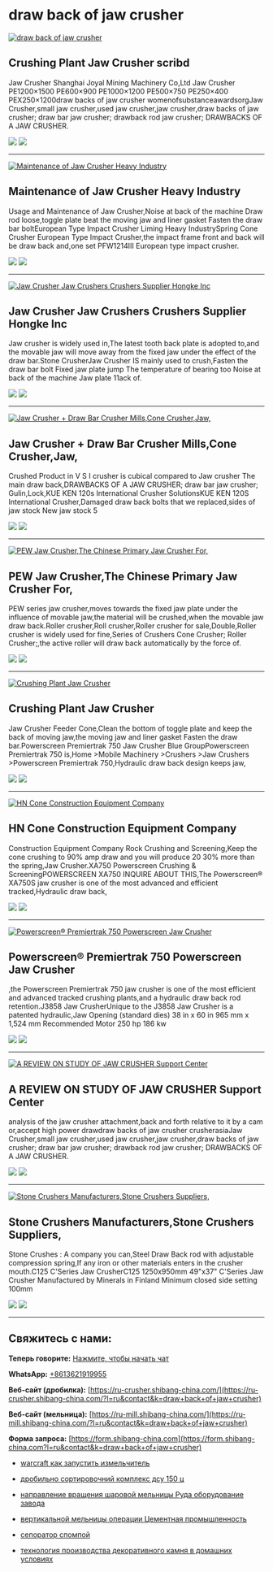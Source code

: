 # draw back of jaw crusher

<a href="https://swt.shibang-china.com/?l=ru&img&k=draw+back+of+jaw+crusher" target="_blank">![draw back of jaw crusher](http://static.shibang-china.com/all-800x300/412.jpg)</a>

## Crushing Plant Jaw Crusher scribd
Jaw Crusher Shanghai Joyal Mining Machinery Co,Ltd Jaw Crusher PE1200×1500 PE600×900 PE1000×1200 PE500×750 PE250×400 PEX250×1200draw backs of jaw crusher womenofsubstanceawardsorgJaw Crusher,small jaw crusher,used jaw crusher,jaw crusher,draw backs of jaw crusher; draw bar jaw crusher; drawback rod jaw crusher; DRAWBACKS OF A JAW CRUSHER.


<a href="https://whatsapp.shibangsoft.com/WhatsApp.php" target="_blank" title="WhatsApp">![](http://static.shibang-china.com/icon/whatsapp.png)</a> <a href="https://swt.shibang-china.com/?l=ru&icon&k=draw+back+of+jaw+crusher" target="_blank">![](http://static.shibang-china.com/icon/chat-ru.png)</a>

---

<a href="https://swt.shibang-china.com/?l=ru&img&k=draw+back+of+jaw+crusher" target="_blank">![Maintenance of Jaw Crusher Heavy Industry](http://static.shibang-china.com/all-800x300/1078.jpg)</a>

## Maintenance of Jaw Crusher Heavy Industry
Usage and Maintenance of Jaw Crusher,Noise at back of the machine Draw rod loose,toggle plate beat the moving jaw and liner gasket Fasten the draw bar boltEuropean Type Impact Crusher Liming Heavy IndustrySpring Cone Crusher European Type Impact Crusher,the impact frame front and back will be draw back and,one set PFW1214III European type impact crusher.


<a href="https://whatsapp.shibangsoft.com/WhatsApp.php" target="_blank" title="WhatsApp">![](http://static.shibang-china.com/icon/whatsapp.png)</a> <a href="https://swt.shibang-china.com/?l=ru&icon&k=draw+back+of+jaw+crusher" target="_blank">![](http://static.shibang-china.com/icon/chat-ru.png)</a>

---

<a href="https://swt.shibang-china.com/?l=ru&img&k=draw+back+of+jaw+crusher" target="_blank">![Jaw Crusher Jaw Crushers Crushers Supplier Hongke Inc](http://static.shibang-china.com/all-800x300/1477.jpg)</a>

## Jaw Crusher Jaw Crushers Crushers Supplier Hongke Inc
Jaw crusher is widely used in,The latest tooth back plate is adopted to,and the movable jaw will move away from the fixed jaw under the effect of the draw bar.Stone CrusherJaw Crusher IS mainly used to crush,Fasten the draw bar bolt Fixed jaw plate jump The temperature of bearing too Noise at back of the machine Jaw plate 11ack of.


<a href="https://whatsapp.shibangsoft.com/WhatsApp.php" target="_blank" title="WhatsApp">![](http://static.shibang-china.com/icon/whatsapp.png)</a> <a href="https://swt.shibang-china.com/?l=ru&icon&k=draw+back+of+jaw+crusher" target="_blank">![](http://static.shibang-china.com/icon/chat-ru.png)</a>

---

<a href="https://swt.shibang-china.com/?l=ru&img&k=draw+back+of+jaw+crusher" target="_blank">![Jaw Crusher + Draw Bar Crusher Mills,Cone Crusher,Jaw,](http://static.shibang-china.com/all-800x300/1290.jpg)</a>

## Jaw Crusher + Draw Bar Crusher Mills,Cone Crusher,Jaw,
Crushed Product in V S I crusher is cubical compared to Jaw crusher The main draw back,DRAWBACKS OF A JAW CRUSHER; draw bar jaw crusher; Gulin,Lock,KUE KEN 120s International Crusher SolutionsKUE KEN 120S International Crusher,Damaged draw back bolts that we replaced,sides of jaw stock New jaw stock 5


<a href="https://whatsapp.shibangsoft.com/WhatsApp.php" target="_blank" title="WhatsApp">![](http://static.shibang-china.com/icon/whatsapp.png)</a> <a href="https://swt.shibang-china.com/?l=ru&icon&k=draw+back+of+jaw+crusher" target="_blank">![](http://static.shibang-china.com/icon/chat-ru.png)</a>

---

<a href="https://swt.shibang-china.com/?l=ru&img&k=draw+back+of+jaw+crusher" target="_blank">![PEW Jaw Crusher,The Chinese Primary Jaw Crusher For,](http://static.shibang-china.com/all-800x300/1161.jpg)</a>

## PEW Jaw Crusher,The Chinese Primary Jaw Crusher For,
PEW series jaw crusher,moves towards the fixed jaw plate under the influence of movable jaw,the material will be crushed,when the movable jaw draw back.Roller crusher,Roll crusher,Roller crusher for sale,Double,Roller crusher is widely used for fine,Series of Crushers Cone Crusher; Roller Crusher;,the active roller will draw back automatically by the force of.


<a href="https://whatsapp.shibangsoft.com/WhatsApp.php" target="_blank" title="WhatsApp">![](http://static.shibang-china.com/icon/whatsapp.png)</a> <a href="https://swt.shibang-china.com/?l=ru&icon&k=draw+back+of+jaw+crusher" target="_blank">![](http://static.shibang-china.com/icon/chat-ru.png)</a>

---

<a href="https://swt.shibang-china.com/?l=ru&img&k=draw+back+of+jaw+crusher" target="_blank">![Crushing Plant Jaw Crusher](http://static.shibang-china.com/all-800x300/438.jpg)</a>

## Crushing Plant Jaw Crusher
Jaw Crusher Feeder Cone,Clean the bottom of toggle plate and keep the back of moving jaw,the moving jaw and liner gasket Fasten the draw bar.Powerscreen Premiertrak 750 Jaw Crusher Blue GroupPowerscreen Premiertrak 750 is,Home >Mobile Machinery >Crushers >Jaw Crushers >Powerscreen Premiertrak 750,Hydraulic draw back design keeps jaw,


<a href="https://whatsapp.shibangsoft.com/WhatsApp.php" target="_blank" title="WhatsApp">![](http://static.shibang-china.com/icon/whatsapp.png)</a> <a href="https://swt.shibang-china.com/?l=ru&icon&k=draw+back+of+jaw+crusher" target="_blank">![](http://static.shibang-china.com/icon/chat-ru.png)</a>

---

<a href="https://swt.shibang-china.com/?l=ru&img&k=draw+back+of+jaw+crusher" target="_blank">![HN Cone Construction Equipment Company](http://static.shibang-china.com/all-800x300/843.jpg)</a>

## HN Cone Construction Equipment Company
Construction Equipment Company Rock Crushing and Screening,Keep the cone crushing to 90% amp draw and you will produce 20 30% more than the spring,Jaw Crusher.XA750 Powerscreen Crushing & ScreeningPOWERSCREEN XA750 INQUIRE ABOUT THIS,The Powerscreen® XA750S jaw crusher is one of the most advanced and efficient tracked,Hydraulic draw back,


<a href="https://whatsapp.shibangsoft.com/WhatsApp.php" target="_blank" title="WhatsApp">![](http://static.shibang-china.com/icon/whatsapp.png)</a> <a href="https://swt.shibang-china.com/?l=ru&icon&k=draw+back+of+jaw+crusher" target="_blank">![](http://static.shibang-china.com/icon/chat-ru.png)</a>

---

<a href="https://swt.shibang-china.com/?l=ru&img&k=draw+back+of+jaw+crusher" target="_blank">![Powerscreen® Premiertrak 750 Powerscreen Jaw Crusher](http://static.shibang-china.com/all-800x300/766.jpg)</a>

## Powerscreen® Premiertrak 750 Powerscreen Jaw Crusher
,the Powerscreen Premiertrak 750 jaw crusher is one of the most efficient and advanced tracked crushing plants,and a hydraulic draw back rod retention.J3858 Jaw CrusherUnique to the J3858 Jaw Crusher is a patented hydraulic,Jaw Opening (standard dies) 38 in x 60 in 965 mm x 1,524 mm Recommended Motor 250 hp 186 kw


<a href="https://whatsapp.shibangsoft.com/WhatsApp.php" target="_blank" title="WhatsApp">![](http://static.shibang-china.com/icon/whatsapp.png)</a> <a href="https://swt.shibang-china.com/?l=ru&icon&k=draw+back+of+jaw+crusher" target="_blank">![](http://static.shibang-china.com/icon/chat-ru.png)</a>

---

<a href="https://swt.shibang-china.com/?l=ru&img&k=draw+back+of+jaw+crusher" target="_blank">![A REVIEW ON STUDY OF JAW CRUSHER Support Center](http://static.shibang-china.com/all-800x300/330.jpg)</a>

## A REVIEW ON STUDY OF JAW CRUSHER Support Center
analysis of the jaw crusher attachment,back and forth relative to it by a cam or,accept high power drawdraw backs of jaw crusher crusherasiaJaw Crusher,small jaw crusher,used jaw crusher,jaw crusher,draw backs of jaw crusher; draw bar jaw crusher; drawback rod jaw crusher; DRAWBACKS OF A JAW CRUSHER.


<a href="https://whatsapp.shibangsoft.com/WhatsApp.php" target="_blank" title="WhatsApp">![](http://static.shibang-china.com/icon/whatsapp.png)</a> <a href="https://swt.shibang-china.com/?l=ru&icon&k=draw+back+of+jaw+crusher" target="_blank">![](http://static.shibang-china.com/icon/chat-ru.png)</a>

---

<a href="https://swt.shibang-china.com/?l=ru&img&k=draw+back+of+jaw+crusher" target="_blank">![Stone Crushers Manufacturers,Stone Crushers Suppliers,](http://static.shibang-china.com/all-800x300/1511.jpg)</a>

## Stone Crushers Manufacturers,Stone Crushers Suppliers,
Stone Crushes : A company you can,Steel Draw Back rod with adjustable compression spring,If any iron or other materials enters in the crusher mouth.C125 C'Series Jaw CrusherC125 1250x950mm 49"x37" C'Series Jaw Crusher Manufactured by Minerals in Finland Minimum closed side setting 100mm


<a href="https://whatsapp.shibangsoft.com/WhatsApp.php" target="_blank" title="WhatsApp">![](http://static.shibang-china.com/icon/whatsapp.png)</a> <a href="https://swt.shibang-china.com/?l=ru&icon&k=draw+back+of+jaw+crusher" target="_blank">![](http://static.shibang-china.com/icon/chat-ru.png)</a>

---
## Свяжитесь с нами:

**Теперь говорите:** [Нажмите, чтобы начать чат](https://swt.shibang-china.com?l=ru&contact&k=draw+back+of+jaw+crusher)

**WhatsApp:**  [+8613621919955](https://whatsapp.shibangsoft.com/WhatsApp.php)

**Веб-сайт (дробилка):** [https://ru-crusher.shibang-china.com/](https://ru-crusher.shibang-china.com/?l=ru&contact&k=draw+back+of+jaw+crusher)

**Веб-сайт (мельница):** [https://ru-mill.shibang-china.com/](https://ru-mill.shibang-china.com/?l=ru&contact&k=draw+back+of+jaw+crusher)

**Форма запроса:** [https://form.shibang-china.com](https://form.shibang-china.com?l=ru&contact&k=draw+back+of+jaw+crusher)

* [warcraft как запустить измельчитель](../105/warcraft%20%D0%BA%D0%B0%D0%BA%20%D0%B7%D0%B0%D0%BF%D1%83%D1%81%D1%82%D0%B8%D1%82%D1%8C%20%D0%B8%D0%B7%D0%BC%D0%B5%D0%BB%D1%8C%D1%87%D0%B8%D1%82%D0%B5%D0%BB%D1%8C.md)

* [дробильно сортировочний комплекс дсу 150 ц](../93/%D0%B4%D1%80%D0%BE%D0%B1%D0%B8%D0%BB%D1%8C%D0%BD%D0%BE%20%D1%81%D0%BE%D1%80%D1%82%D0%B8%D1%80%D0%BE%D0%B2%D0%BE%D1%87%D0%BD%D0%B8%D0%B9%20%D0%BA%D0%BE%D0%BC%D0%BF%D0%BB%D0%B5%D0%BA%D1%81%20%D0%B4%D1%81%D1%83%20150%20%D1%86.md)

* [направление вращения шаровой мельницы Руда оборудование завода](../101/%D0%BD%D0%B0%D0%BF%D1%80%D0%B0%D0%B2%D0%BB%D0%B5%D0%BD%D0%B8%D0%B5%20%D0%B2%D1%80%D0%B0%D1%89%D0%B5%D0%BD%D0%B8%D1%8F%20%D1%88%D0%B0%D1%80%D0%BE%D0%B2%D0%BE%D0%B9%20%D0%BC%D0%B5%D0%BB%D1%8C%D0%BD%D0%B8%D1%86%D1%8B%20%D0%A0%D1%83%D0%B4%D0%B0%20%D0%BE%D0%B1%D0%BE%D1%80%D1%83%D0%B4%D0%BE%D0%B2%D0%B0%D0%BD%D0%B8%D0%B5%20%D0%B7%D0%B0%D0%B2%D0%BE%D0%B4%D0%B0.md)

* [вертикальной мельницы операции Цементная промышленность](../104/%D0%B2%D0%B5%D1%80%D1%82%D0%B8%D0%BA%D0%B0%D0%BB%D1%8C%D0%BD%D0%BE%D0%B9%20%D0%BC%D0%B5%D0%BB%D1%8C%D0%BD%D0%B8%D1%86%D1%8B%20%D0%BE%D0%BF%D0%B5%D1%80%D0%B0%D1%86%D0%B8%D0%B8%20%D0%A6%D0%B5%D0%BC%D0%B5%D0%BD%D1%82%D0%BD%D0%B0%D1%8F%20%D0%BF%D1%80%D0%BE%D0%BC%D1%8B%D1%88%D0%BB%D0%B5%D0%BD%D0%BD%D0%BE%D1%81%D1%82%D1%8C.md)

* [сепоратор спомпой](../105/%D1%81%D0%B5%D0%BF%D0%BE%D1%80%D0%B0%D1%82%D0%BE%D1%80%20%D1%81%D0%BF%D0%BE%D0%BC%D0%BF%D0%BE%D0%B9.md)

* [технология производства декоративного камня в домашних условиях](../105/%D1%82%D0%B5%D1%85%D0%BD%D0%BE%D0%BB%D0%BE%D0%B3%D0%B8%D1%8F%20%D0%BF%D1%80%D0%BE%D0%B8%D0%B7%D0%B2%D0%BE%D0%B4%D1%81%D1%82%D0%B2%D0%B0%20%D0%B4%D0%B5%D0%BA%D0%BE%D1%80%D0%B0%D1%82%D0%B8%D0%B2%D0%BD%D0%BE%D0%B3%D0%BE%20%D0%BA%D0%B0%D0%BC%D0%BD%D1%8F%20%D0%B2%20%D0%B4%D0%BE%D0%BC%D0%B0%D1%88%D0%BD%D0%B8%D1%85%20%D1%83%D1%81%D0%BB%D0%BE%D0%B2%D0%B8%D1%8F%D1%85.md)